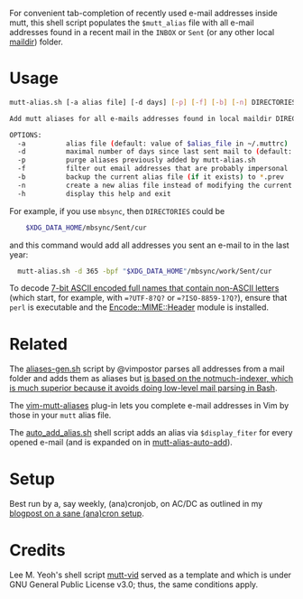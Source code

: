 For convenient tab-completion of recently used e-mail addresses inside mutt, this shell script populates the `$mutt_alias` file with all e-mail addresses found in a recent mail in the `INBOX` or `Sent` (or any other local [maildir](https://gitlab.com/muttmua/mutt/-/wikis/MuttFaq/Maildir)) folder.

# Usage

```sh
mutt-alias.sh [-a alias file] [-d days] [-p] [-f] [-b] [-n] DIRECTORIES

Add mutt aliases for all e-mails addresses found in local maildir DIRECTORIES.

OPTIONS:
  -a          alias file (default: value of $alias_file in ~/.muttrc)
  -d          maximal number of days since last sent mail to (default: 0 = unlimited)
  -p          purge aliases previously added by mutt-alias.sh
  -f          filter out email addresses that are probably impersonal
  -b          backup the current alias file (if it exists) to *.prev
  -n          create a new alias file instead of modifying the current one
  -h          display this help and exit

```

For example, if you use `mbsync`, then `DIRECTORIES` could be

```sh
    $XDG_DATA_HOME/mbsync/Sent/cur
```
and this command would add all addresses you sent an e-mail to in the last year:
```sh
  mutt-alias.sh -d 365 -bpf "$XDG_DATA_HOME"/mbsync/work/Sent/cur
```

To decode [7-bit ASCII encoded full names that contain non-ASCII letters](https://tools.ietf.org/html/rfc2047) (which start, for example, with `=?UTF-8?Q?` or `=?ISO-8859-1?Q?`), ensure that `perl` is executable and the [Encode::MIME::Header](https://perldoc.perl.org/Encode/MIME/Header.html) module is installed.

# Related

The [aliases-gen.sh](https://github.com/vimpostor/dotfiles/blob/master/scripts/aliases-gen.sh) script by @vimpostor parses all addresses from a mail folder and adds them as aliases but [is based on the notmuch-indexer, which is much superior because it avoids doing low-level mail parsing in Bash](https://github.com/vimpostor/dotfiles/commit/449f7aaa61fc8caf796976567640868e247fcfce#commitcomment-132976373).

The [vim-mutt-aliases](https://github.com/Konfekt/vim-mutt-aliases) plug-in lets you complete e-mail addresses in Vim by those in your `mutt` alias file.

The [auto_add_alias.sh](http://wcaleb.org/blog/mutt-tips) shell script adds an alias via `$display_fiter` for every opened e-mail (and is expanded on in [mutt-alias-auto-add](https://github.com/teddywing/mutt-alias-auto-add)).

# Setup

Best run by a, say weekly, (ana)cronjob, on AC/DC as outlined in my [blogpost on a sane (ana)cron setup](https://konfekt.github.io/blog/2016/12/11/sane-cron-setup).

# Credits

Lee M. Yeoh's shell script [mutt-vid](https://gitlab.com/protist/mutt-vid) served as a template and which is under GNU General Public License v3.0;
thus, the same conditions apply.

